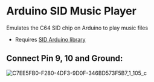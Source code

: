 # Arduino SID Music Player
Emulates the C64 SID chip on Arduino to play music files

* Requires [SID Arduino library](https://github.com/cybernesto/sid-arduino-lib)

## Connect Pin 9, 10 and Ground:  
![C7EE5FB0-F280-4DF3-9D0F-346BD573F5B7_1_105_c](https://github.com/omiq/arduino-sid-player/assets/3143825/12d17a56-7812-40f3-be4e-6ca883c3824c)
